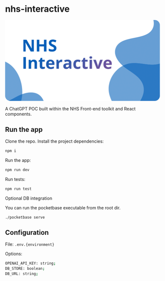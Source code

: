 # nhs-interactive

![landing](./app/opengraph-image.png)

A ChatGPT POC built within the NHS Front-end toolkit and React components.

## Run the app

Clone the repo.
Install the project dependencies:

```bash
npm i
```

Run the app:

```bash
npm run dev
```

Run tests:

```bash
npm run test
```

Optional DB integration

You can run the pocketbase executable from the root dir.

```bash
./pocketbase serve
```

## Configuration

File: `.env.{environment}`

Options:

```bash
OPENAI_API_KEY: string;
DB_STORE: boolean;
DB_URL: string;
```
